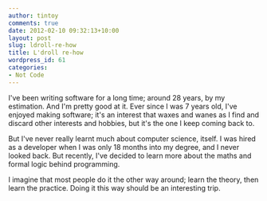 ```yaml
---
author: tintoy
comments: true
date: 2012-02-10 09:32:13+10:00
layout: post
slug: ldroll-re-how
title: L'droll re-how
wordpress_id: 61
categories:
- Not Code
---
```


I've been writing software for a long time; around 28 years, by my estimation. And I'm pretty good at it. Ever since I was 7 years old, I've enjoyed making software; it's an interest that waxes and wanes as I find and discard other interests and hobbies, but it's the one I keep coming back to.

But I've never really learnt much about computer science, itself. I was hired as a developer when I was only 18 months into my degree, and I never looked back. But recently, I've decided to learn more about the maths and formal logic behind programming.

I imagine that most people do it the other way around; learn the theory, then learn the practice. Doing it this way should be an interesting trip.
